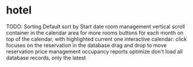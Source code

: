 # hotel
 
TODO:
	Sorting
		Default sort by Start date
	room management
	vertical scroll container in the calendar area for more rooms
	buttons for each month on top of the calendar, with highlighted current one
	interactive calendar:
		click focuses on the reservation in the database
		drag and drop to move reservation
	price management
	occupancy reports
	optimize
		don't load all database records, only the latest
